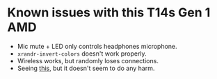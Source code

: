 # Known issues with this T14s Gen 1 AMD

- Mic mute + LED only controls headphones microphone.
- `xrandr-invert-colors` doesn't work properly.
- Wireless works, but randomly loses connections.
- Seeing [this](https://forums.lenovo.com/t5/Other-Linux-Discussions/I2C-error-after-upgrading-ThinkPad-T14-AMD-to-1-36-BIOS/m-p/5119910), but it doesn't seem to do any harm.
